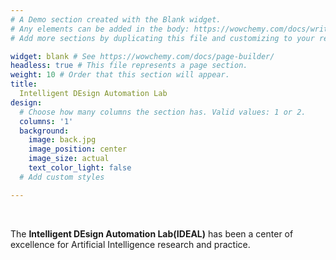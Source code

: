 ```yaml
---
# A Demo section created with the Blank widget.
# Any elements can be added in the body: https://wowchemy.com/docs/writing-markdown-latex/
# Add more sections by duplicating this file and customizing to your requirements.

widget: blank # See https://wowchemy.com/docs/page-builder/
headless: true # This file represents a page section.
weight: 10 # Order that this section will appear.
title:
  Intelligent DEsign Automation Lab
design:
  # Choose how many columns the section has. Valid values: 1 or 2.
  columns: '1'
  background:
    image: back.jpg
    image_position: center
    image_size: actual
    text_color_light: false
  # Add custom styles

---
```


<br>

The **Intelligent DEsign Automation Lab(IDEAL)** has been a center of excellence for Artificial Intelligence research and practice.
